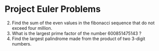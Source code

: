 # Project Euler Problems
2) Find the sum of the even values in the fibonacci sequence that do not exceed four million.
3) What is the largest prime factor of the number 600851475143 ?
4) Find the largest palindrome made from the product of two 3-digit numbers.

